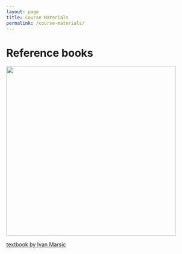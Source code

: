```yaml
---
layout: page
title: Course Materials
permalink: /course-materials/
---
```

# Reference books

<div class="resource--image-cover-container">
            <img src="/SE99/_images/soft.jpg" width="450" class="resource--image-cover">
            <p><a href="https://www.ece.rutgers.edu/~marsic/books/SE/book-SE_marsic.pdf">textbook by Ivan Marsic</a></p>
        </div>